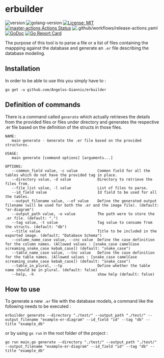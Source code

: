 # erbuilder

![version](https://img.shields.io/badge/version-v0.3.3-brightgreen)
![golang-version](https://img.shields.io/badge/Go-1.14-blue)
[![License: MIT](https://img.shields.io/badge/License-MIT-blue.svg)](https://opensource.org/licenses/MIT)
[![master-actions Actions Status](https://github.com/Angelos-Giannis/erbuilder/workflows/master-actions/badge.svg)](https://github.com/Angelos-Giannis/erbuilder/actions)
![.github/workflows/release-actions.yaml](https://github.com/Angelos-Giannis/erbuilder/workflows/.github/workflows/release-actions.yaml/badge.svg)
[![GoDoc](https://godoc.org/github.com/Angelos-Giannis/erbuilder?status.png)](https://pkg.go.dev/github.com/Angelos-Giannis/erbuilder)
[![Go Report Card](https://goreportcard.com/badge/github.com/Angelos-Giannis/erbuilder)](https://goreportcard.com/report/github.com/Angelos-Giannis/erbuilder)

The purpose of this tool is to parse a file or a list of files containing the mappping against the database and generate an `.er` file describing the database modeling.

## Installation

In order to be able to use this you simply have to :

```shell
go get -u github.com/Angelos-Giannis/erbuilder
```

## Definition of commands

There is a command called `generate` which actually retrieves the details from the provided files or files under directory and generates the respective .er file based on the definition of the structs in those files.

```shell
NAME:
   main generate - Generate the .er file based on the provided structures.

USAGE:
   main generate [command options] [arguments...]

OPTIONS:
   --common_field value, -c value         Common field for all the tables which do not have the provided tag in place.
   --directory value, -d value            Directory to retrieve the files from.
   --file_list value, -l value            List of files to parse.
   --id_field value                       Id field to be used for all the tables.
   --output_filename value, --of value    Define the generated output filename (will be used for both the .er and the image file). (default: "er-diagram")
   --output_path value, -o value          The path were to store the .er file. (default: ".")
   --tag value, -t value                  Tag value to consume from the structs. (default: "db")
   --title value                          Title to be included in the exported image. (default: "Database Schema")
   --column_name_case value, --cnc value  Define the case definition for the column names. (Allowed values : [snake_case camelCase screaming_snake_case kebab_case]) (default: "snake_case")
   --table_name_case value, --tnc value   Define the case definition for the table names. (Allowed values : [snake_case camelCase screaming_snake_case kebab_case]) (default: "snake_case")
   --table_in_plural, --tp                Define whether the table name should be in plural. (default: false)
   --help, -h                             show help (default: false)
```

## How to use

To generate a new `.er` file with the database models, a command like the following needs to be executed :

```shell
erbuilder generate --directory "./test/" --output_path "./test/" --output_filename "example-er-diagram" --id_field "id" --tag "db" --title "example_db"
```

or by using `go run` in the root folder of the project :

```shell
go run main.go generate --directory "./test/" --output_path "./test/" --output_filename "example-er-diagram" --id_field "id" --tag "db" --title "example_db"
```
